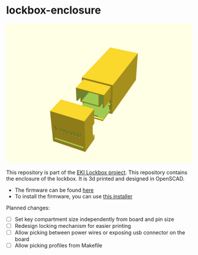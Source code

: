 # lockbox-enclosure

![box](main.png)

This repository is part of the [EKI Lockbox project](https://embeddedkink.com/lockbox). This repository contains the enclosure of the lockbox. It is 3d printed and designed in OpenSCAD.

- The firmware can be found [here](https://github.com/embeddedkink/lockbox-firmware/)
- To install the firmware, you can use [this installer](https://embeddedkink.com/lockbox-firmware/)

Planned changes:

- [ ] Set key compartment size independently from board and pin size
- [ ] Redesign locking mechanism for easier printing
- [ ] Allow picking between power wires or exposing usb connector on the board
- [ ] Allow picking profiles from Makefile
